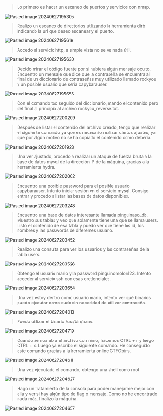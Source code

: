 >Lo primero es hacer un escaneo de puertos y servicios con nmap.

![Pasted image 20240627195305](https://github.com/user-attachments/assets/8d3190dc-66b6-4a90-890e-f5c6bdf94538)
>Realizo un escaneo de directorios utilizando la herramienta dirb indicando la url que deseo escanear y el puerto.

![Pasted image 20240627195616](https://github.com/user-attachments/assets/e3cd7c8c-0ce7-40fc-919a-21098bbc6803)
>Accedo al servicio http, a simple vista no se ve nada útil.

![Pasted image 20240627195630](https://github.com/user-attachments/assets/d99156f8-a5a7-4036-adc3-7ae6be5a3111)
>Decido mirar el código fuente por si hubiera algún mensaje oculto.
>Encuentro un mensaje que dice que la contraseña se encuentra al final de un diccionario de contraseñas muy utilizado llamado rockyou y un posible usuario que sería capybarauser.

![Pasted image 20240627195656](https://github.com/user-attachments/assets/9927f184-ba14-431c-9288-e963a3171840)
>Con el comando tac seguido del diccionario, mando el contenido pero del final al principio al archivo rockyou_reverse.txt.

![Pasted image 20240627200209](https://github.com/user-attachments/assets/6ab5e429-b158-429d-b5c3-a1820866fbb4)
>Después de listar el contenido del archivo creado, tengo que realizar el siguiente comando ya que es necesario realizar ciertos ajustes, ya que por algún motivo no se ha copiado el contenido como debería.

![Pasted image 20240627201923](https://github.com/user-attachments/assets/d0378e99-3557-42fc-87f0-3ec0b524d428)
>Una ver ajustado, procedo a realizar un ataque de fuerza bruta a la base de datos mysql de la dirección IP de la máquina, gracias a la herramienta hydra.

![Pasted image 20240627202002](https://github.com/user-attachments/assets/ad45300c-c9d1-427f-843d-4d4fc4a3da4f)
>Encuentro una posible password para el posible usuario capybarauser.
>Intento iniciar sesión en el servicio mysql.
>Consigo entrar y procedo a listar las bases de datos disponibles.

![Pasted image 20240627203248](https://github.com/user-attachments/assets/eac28a35-b497-4da3-8541-a6b8a5d1d3e6)
>Encuentro una base de datos interesante llamada pinguinaso_db.
>Muestro sus tablas y veo que solamente tiene una que se llama users.
>Listo el contenido de esa tabla y puedo ver que tiene los id, los nombres y las passwords de diferentes usuario.

![Pasted image 20240627203452](https://github.com/user-attachments/assets/d70330a8-cb98-43ab-8c50-bd9537f32bbb)
>Realizo una consulta para ver los usuarios y las contraseñas de la tabla users.

![Pasted image 20240627203526](https://github.com/user-attachments/assets/5ac887b6-1303-436f-aa5a-3350edc4c40a)
>Obtengo el usuario mario y la password pinguinomolon123.
>Intento acceder al servicio ssh con esas credenciales.

![Pasted image 20240627203654](https://github.com/user-attachments/assets/0754f5da-b389-441c-a21f-9b48295fa067)
>Una vez estoy dentro como usuario mario, intento ver qué binarios puedo ejecutar como sudo sin necesidad de utilizar contraseña.

![Pasted image 20240627204013](https://github.com/user-attachments/assets/6ce74069-2241-4e24-bd3e-8e984b61d190)
>Puedo utilizar el binario /usr/bin/nano.

![Pasted image 20240627204719](https://github.com/user-attachments/assets/86068705-4e97-476b-b335-753c570e0ab1)
>Cuando se nos abra el archivo con nano, hacemos CTRL + r y luego CTRL + x.
>Luego ya escribo el siguiente comando.
>He conseguido este comando gracias a la herramienta online GTFObins.

![Pasted image 20240627204611](https://github.com/user-attachments/assets/122bc174-bb41-4b2f-a3e2-d9ea9a713037)
>Una vez ejecutado el comando, obtengo una shell como root

![Pasted image 20240627204627](https://github.com/user-attachments/assets/3e3af13b-5827-4f76-933d-6ddb6b918bef)
>Hago un tratamiento de la consola para poder manejarme mejor con ella y ver si hay algún tipo de flag o mensaje.
>Como no he encontrado nada más, finalizo la máquina.

![Pasted image 20240627204657](https://github.com/user-attachments/assets/995a22e9-cf71-482c-9fdc-1befd0f254da)

